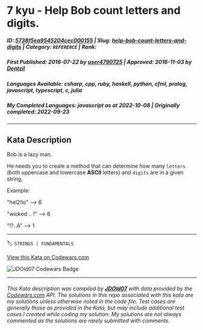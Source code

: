 # 7 kyu - Help Bob count letters and digits.

##### **ID**: [5738f5ea9545204cec000155](https://www.codewars.com/kata/5738f5ea9545204cec000155) | **Slug**: [help-bob-count-letters-and-digits](https://www.codewars.com/kata/5738f5ea9545204cec000155) | **Category**: `REFERENCE` | **Rank**: <span style="color:white">7 kyu</span>

##### **First Published**: 2016-07-22 ***by*** [user4790725](https://www.codewars.com/users/user4790725) | **Approved**: 2016-11-03 ***by*** [Dentzil](https://www.codewars.com/users/Dentzil)

##### **Languages Available**: csharp, cpp, ruby, haskell, python, cfml, prolog, javascript, typescript, c, julia

##### **My Completed Languages**: javascript ***as at*** 2022-10-08 | **Originally completed**: 2022-09-23

---

## Kata Description


Bob is a lazy man. 



He needs you to create a method that can determine how many ```letters``` (both uppercase and lowercase **ASCII** letters) and ```digits``` are in a given string.







Example:



"hel2!lo" --> 6



"wicked .. !" --> 6



"!?..A" --> 1

---


🏷 `STRINGS | FUNDAMENTALS`


[View this Kata on Codewars.com](https://www.codewars.com/kata/5738f5ea9545204cec000155)

![](https://www.codewars.com/users/jdold07/badges/large "JDOld07 Codewars Badge")

---

###### *This Kata description was compiled by [**JDOld07**](https://tpstech.dev) with data provided by the [Codewars.com](https://www.codewars.com) API.  The solutions in this repo associated with this kata are my solutions unless otherwise noted in the code file.  Test cases are generally those as provided in the Kata, but may include additional test cases I created while coding my solution.  My solutions are not always commented as the solutions are rarely submitted with comments.*
